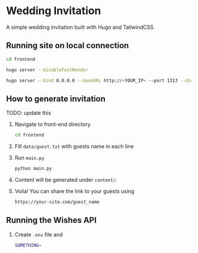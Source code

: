 # Wedding Invitation

A simple wedding invitation built with Hugo and TailwindCSS

## Running site on local connection

```bash
cd frontend
```

```bash
hugo server --disableFastRender
```

```bash
hugo server --bind 0.0.0.0 --baseURL http://<YOUR_IP> --port 1313 --disableFastRender --gc
```

## How to generate invitation

TODO: update this

1. Navigate to front-end directory
   ```bash
   cd frontend
   ```
2. Fill `data/guest.txt` with guests name in each line
3. Run `main.py`

   ```bash
   python main.py
   ```

4. Content will be generated under `content/`.
5. Voila! You can share the link to your guests using

   ```html
   https://your-site.com/guest_name
   ```

## Running the Wishes API

1. Create `.env` file and

   ```bash
   SOMETHING=
   ```
